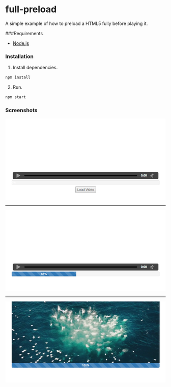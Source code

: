 # full-preload
A simple example of how to preload a HTML5 fully before playing it.

###Requirements
- [Node.js](http://nodejs.org/)

### Installation
1. Install dependencies.

```bash
npm install
```
    
2. Run.

```bash
npm start
```
### Screenshots

![Screenshot 1](./screenshots/screenshot-1.png?raw=true "Screenshot 1")

- - - 

![Screenshot 2](./screenshots/screenshot-2.png?raw=true "Screenshot 2")

- - - 

![Screenshot 3](./screenshots/screenshot-3.png?raw=true "Screenshot 3")
